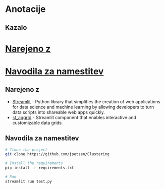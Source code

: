 # Anotacije

## Kazalo
# [Narejeno z](#Narejeno-z)
# [Navodila za namestitev](#Navodila-za-namestitev)

## Narejeno z
* [Streamlit](https://streamlit.io/) -  Python library that simplifies the creation of web applications for data science and machine learning by allowing developers to turn data scripts into shareable web apps quickly.
* [st_aggrid](https://streamlit-aggrid.readthedocs.io/en/docs/Usage.html) - Streamlit component that enables interactive and customizable data grids.

## Navodila za namestitev

```sh
# Clone the project
git clone https://github.com/jpetzen/Clustering

# Install the requirements
pip install -r requirements.txt

# Run
streamlit run test.py

```
